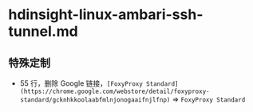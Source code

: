 # hdinsight-linux-ambari-ssh-tunnel.md

## 特殊定制

* 55 行，删除 Google 链接，`[FoxyProxy Standard](https://chrome.google.com/webstore/detail/foxyproxy-standard/gcknhkkoolaabfmlnjonogaaifnjlfnp)` => `FoxyProxy Standard`